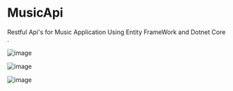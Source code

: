 # MusicApi

Restful Api's for Music Application Using Entity FrameWork and Dotnet Core .

![image](https://user-images.githubusercontent.com/59891874/189495073-1bc336e9-ace2-4d1f-86f4-e9fcc4241848.png)

![image](https://user-images.githubusercontent.com/59891874/189495089-0970177c-bef7-4c05-a8d4-fe14a2b86968.png)

![image](https://user-images.githubusercontent.com/59891874/189495107-c1b89e5a-5cdb-4c70-a3ec-12d965804a4a.png)



